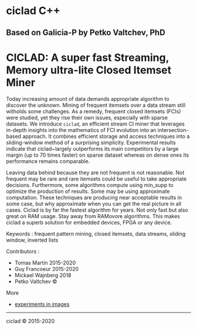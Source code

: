 # ciclad C++

## Based on Galicia-P by Petko Valtchev, PhD

# CICLAD: A super fast Streaming, Memory ultra-lite Closed Itemset Miner

Today increasing amount of data demands appropriate algorithm to discover the unknown. Mining of frequent itemsets over a data stream still witholds some challenges. As a remedy, frequent closed itemsets (FCIs) were studied, yet they rise their own issues, especially with sparse datasets. We introduce `ciclad`, an efficient stream CI miner that leverages in-depth insights into the mathematics of FCI evolution into an intersection-based approach. It combines efficient storage and access techniques into a sliding-window method of a surprising simplicity. Experimental results indicate that ciclad~largely outperforms its main competitors by a large margin (up to 70 times faster) on sparse dataset whereas on dense ones its performance remains comparable.

Leaving data behind because they are not frequent is not reasonable. Not frequent may be rare and rare itemsets could be useful to take appropriate decisions.  Furthermore, some algorithms compute using min_supp to optimize the production of results.  Some may be using approximate computation.  These techniques are producing near acceptable results in some case, but why approximate when you can get the real picture in all cases.  Ciclad is by far the fastest algorithm for years.  Not only fast but also great on RAM usage.  Stay away from RAMovore algorithms.  This makes ciclad a superb solution for embedded devices, FPGA or any device.  

Keywords : frequent pattern mining, closed itemsets, data streams, sliding window, inverted lists

Contributors :
 - Tomas Martin 2015-2020
 - Guy Francoeur 2015-2020
 - Mickael Wajnberg 2018
 - Petko Valtchev :copyright:

More 
 + [experiments in images](./image/README.md)

---
ciclad :copyright: 2015-2020
